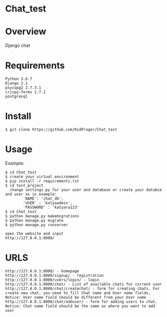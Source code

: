 # Chat_test
# Overview
Django chat

# Requirements

    Python 3.6.7
    Django 2.1
    psycopg2 2.7.3.1
    crispy-forms 1.7.2
    postgresql


# Install
```
$ git clone https://github.com/KidProger/Chat_test
```

# Usage

Example:
```
$ cd Chat_test
$ create your virtual environment
$ pip install -r requirements.txt  
$ cd test_project
  change settings.py for your user and database or create your databse and user as in example:
        'NAME': 'chat_db',
        'USER' : 'kolyaadmin',
        'PASSWORD' : 'katyara123'
$ cd Chat_test
$ python manage.py makemigrations
$ python manage.py migrate
$ python manage.py runserver

open the website and input
http://127.0.0.1:8000/
```
# URLS
```
http://127.0.0.1:8000/ - homepage
http://127.0.0.1:8000/signup/ - registration
http://127.0.0.1:8000/users/login/ - login
http://127.0.0.1:8000/chat/ - List of available chats for current user
http://127.0.0.1:8000/chat/createchat/ - form for creating chats. For create new chat, you need to fill Chat name and User name fields. Notice: User name field should be different from your User name
http://127.0.0.1:8000/chat/adduser/ - form for adding users to chat. Notice: Chat name field should be the same as where you want to add user

